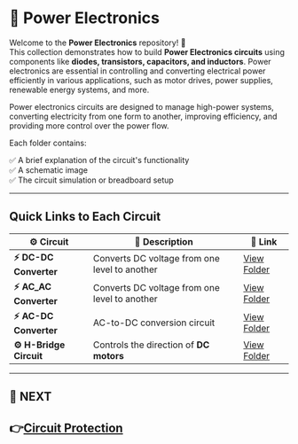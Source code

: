 # 🔌 Power Electronics

Welcome to the **Power Electronics** repository! 🎉  
This collection demonstrates how to build **Power Electronics circuits** using components like **diodes, transistors, capacitors, and inductors**. Power electronics are essential in controlling and converting electrical power efficiently in various applications, such as motor drives, power supplies, renewable energy systems, and more.

Power electronics circuits are designed to manage high-power systems, converting electricity from one form to another, improving efficiency, and providing more control over the power flow.


Each folder contains:

✅ A brief explanation of the circuit's functionality  
✅ A schematic image  
✅ The circuit simulation or breadboard setup  

---

## Quick Links to Each Circuit

| ⚙️ Circuit                 | 📜 Description                                                                  | 🔗 Link                                              |
|---------------------------|------------------------------------------------------------------------------|-----------------------------------------------------|
| **⚡ DC-DC Converter**       | Converts DC voltage from one level to another                               | [View Folder](./DCDC_Converter/)     |
| **⚡ AC_AC Converter**       | Converts DC voltage from one level to another                               | [View Folder](./ACAC_Converter/)     |
| **⚡ AC-DC Converter**       | AC-to-DC conversion circuit                                                 | [View Folder](./Rectifier/)          |
| **⚙️ H-Bridge Circuit** | Controls the direction of **DC motors** | [View Folder](./H_Bridge) |

---
## 🔹 NEXT  
**👉[Circuit Protection](../Circuit_Protection)**
---
